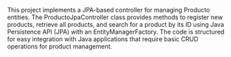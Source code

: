 This project implements a JPA-based controller for managing Producto entities. The ProductoJpaController class provides methods to register new products, retrieve all products, and search for a product by its ID using Java Persistence API (JPA) with an EntityManagerFactory. The code is structured for easy integration with Java applications that require basic CRUD operations for product management.
